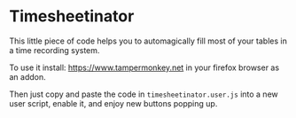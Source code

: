 # Timesheetinator

This little piece of code helps you to automagically fill most of your tables in a time recording system. 

To use it install: https://www.tampermonkey.net in your firefox browser as an addon. 

Then just copy and paste the code in `timesheetinator.user.js` into a new user script, enable it, and enjoy new buttons popping up. 

